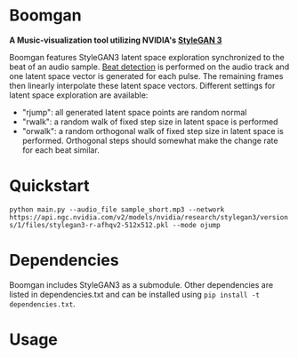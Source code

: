 # Boomgan
__A Music-visualization tool utilizing NVIDIA's [StyleGAN 3](https://github.com/NVlabs/stylegan3)__

Boomgan features StyleGAN3 latent space exploration synchronized to the beat of an audio sample. [Beat detection](https://www.ee.columbia.edu/~dpwe/pubs/Ellis07-beattrack.pdf) is performed on the audio track and one latent space vector is generated for each pulse. The remaining frames then linearly interpolate these latent space vectors. Different settings for latent space exploration are available:

- "rjump": all generated latent space points are random normal
- "rwalk": a random walk of fixed step size in latent space is performed
- "orwalk": a random orthogonal walk of fixed step size in latent space is performed. Orthogonal steps should somewhat make the change rate for each beat similar.

# Quickstart 

`python main.py --audio_file sample_short.mp3 --network https://api.ngc.nvidia.com/v2/models/nvidia/research/stylegan3/versions/1/files/stylegan3-r-afhqv2-512x512.pkl --mode ojump`

# Dependencies
Boomgan includes StyleGAN3 as a submodule. Other dependencies are listed in dependencies.txt and can be installed using `pip install -t dependencies.txt`.

# Usage
